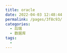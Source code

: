 ```yaml
---
title: oracle
date: 2022-04-03 12:48:44
permalink: /pages/3f8c93/
categories:
  - 后端
  - 数据库
tags:
  - 
---
```

